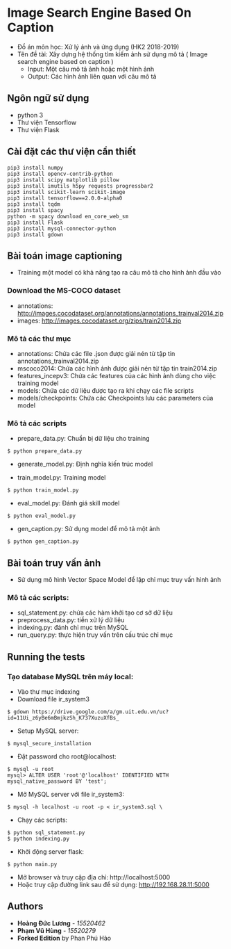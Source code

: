 # Image Search Engine Based On Caption
- Đồ án môn học: Xử lý ảnh và ứng dụng (HK2 2018-2019)
- Tên đề tài: Xây dựng hệ thống tìm kiếm ảnh sử dụng mô tả ( Image search engine based on caption )
  + Input: Một câu mô tả ảnh hoặc một hình ảnh
  + Output: Các hình ảnh liên quan với câu mô tả
  
## Ngôn ngữ sử dụng
- python 3
- Thư viện Tensorflow
- Thư viện Flask

## Cài đặt các thư viện cần thiết
```
pip3 install numpy
pip3 install opencv-contrib-python
pip3 install scipy matplotlib pillow
pip3 install imutils h5py requests progressbar2
pip3 install scikit-learn scikit-image
pip3 install tensorflow==2.0.0-alpha0
pip3 install tqdm
pip3 install spacy
python -m spacy download en_core_web_sm
pip3 install Flask
pip3 install mysql-connector-python
pip3 install gdown
```

## Bài toán image captioning
- Training một model có khả năng tạo ra câu mô tả cho hình ảnh đầu vào

### Download the MS-COCO dataset
- annotations: http://images.cocodataset.org/annotations/annotations_trainval2014.zip 
- images: http://images.cocodataset.org/zips/train2014.zip

### Mô tả các thư mục
- annotations: Chứa các file .json được giải nén từ tập tin annotations_trainval2014.zip
- mscoco2014: Chứa các hình ảnh được giải nén từ tập tin train2014.zip
- features_incepv3: Chứa các features của các hình ảnh dùng cho việc training model
- models: Chứa các dữ liệu được tạo ra khi chạy các file scripts
- models/checkpoints: Chứa các Checkpoints lưu các parameters của model

### Mô tả các scripts
- prepare_data.py: Chuẩn bị dữ liệu cho training 
```
$ python prepare_data.py
```

- generate_model.py: Định nghĩa kiến trúc model

- train_model.py: Training model 
```
$ python train_model.py
```

- eval_model.py: Đánh giá skill model 
```
$ python eval_model.py
```

- gen_caption.py: Sử dụng model để mô tả một ảnh 
```
$ python gen_caption.py
```

## Bài toán truy vấn ảnh
- Sử dụng mô hình Vector Space Model để lập chỉ mục truy vấn hình ảnh
### Mô tả các scripts:
-	sql_statement.py: chứa các hàm khởi tạo cơ sở dữ liệu
-	preprocess_data.py: tiền xử lý dữ liệu
-	indexing.py: đánh chỉ mục trên MySQL
-	run_query.py: thực hiện truy vấn trên cấu trúc chỉ mục

## Running the tests
### Tạo database MySQL trên máy local:
- Vào thư mục indexing
- Download file ir_system3
``` 
$ gdown https://drive.google.com/a/gm.uit.edu.vn/uc?id=11Ui_z6yBe6mBmjkzSh_K737XuzuXfBs_
```
- Setup MySQL server:
```
$ mysql_secure_installation
```
- Đặt password cho root@localhost:
```
$ mysql -u root
mysql> ALTER USER 'root'@'localhost' IDENTIFIED WITH mysql_native_password BY 'test';
```
- Mở MySQL server với file ir_system3:
```
$ mysql -h localhost -u root -p < ir_system3.sql \
```
- Chạy các scripts:
```
$ python sql_statement.py
$ python indexing.py
```
- Khởi động server flask:
```
$ python main.py
```
- Mở browser và truy cập địa chỉ: http://localhost:5000
- Hoặc truy cập đường link sau để sử dụng: http://192.168.28.11:5000

## Authors

* **Hoàng Đức Lương** - *15520462*
* **Phạm Vũ Hùng** - *15520279*
* **Forked Edition** by Phan Phú Hào
